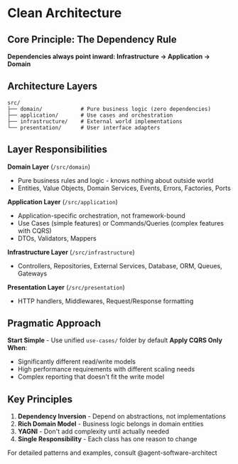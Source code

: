 # Clean Architecture

## Core Principle: The Dependency Rule

**Dependencies always point inward: Infrastructure → Application → Domain**

## Architecture Layers

```
src/
├── domain/            # Pure business logic (zero dependencies)
├── application/       # Use cases and orchestration  
├── infrastructure/    # External world implementations
└── presentation/      # User interface adapters
```

## Layer Responsibilities

**Domain Layer** (`/src/domain`)
- Pure business rules and logic - knows nothing about outside world
- Entities, Value Objects, Domain Services, Events, Errors, Factories, Ports

**Application Layer** (`/src/application`) 
- Application-specific orchestration, not framework-bound
- Use Cases (simple features) or Commands/Queries (complex features with CQRS)
- DTOs, Validators, Mappers

**Infrastructure Layer** (`/src/infrastructure`)
- Controllers, Repositories, External Services, Database, ORM, Queues, Gateways

**Presentation Layer** (`/src/presentation`)
- HTTP handlers, Middlewares, Request/Response formatting

## Pragmatic Approach

**Start Simple** - Use unified `use-cases/` folder by default
**Apply CQRS Only When**:
- Significantly different read/write models
- High performance requirements with different scaling needs
- Complex reporting that doesn't fit the write model

## Key Principles

1. **Dependency Inversion** - Depend on abstractions, not implementations
2. **Rich Domain Model** - Business logic belongs in domain entities
3. **YAGNI** - Don't add complexity until actually needed
4. **Single Responsibility** - Each class has one reason to change

For detailed patterns and examples, consult @agent-software-architect